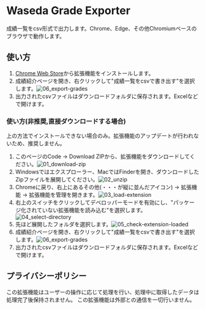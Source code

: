 # Waseda Grade Exporter
成績一覧をcsv形式で出力します。Chrome、Edge、その他Chromiumベースのブラウザで動作します。

## 使い方
1. [Chrome Web Store](https://chromewebstore.google.com/detail/waseda-grade-exporter/jaghbcijaekpblpfedeekkodgheiagjl)から拡張機能をインストールします。
2. 成績紹介ページを開き、右クリックして"成績一覧をcsvで書き出す"を選択します。![06_export-grades](https://github.com/user-attachments/assets/dcaf73bd-468a-4545-b717-650858cfb5bd)
3. 出力されたcsvファイルはダウンロードフォルダに保存されます。Excelなどで開けます。

### 使い方(非推奨,直接ダウンロードする場合)
上の方法でインストールできない場合のみ。拡張機能のアップデートが行われないため、推奨しません。
1. このページのCode -> Download ZIPから、拡張機能をダウンロードしてください。![01_download-zip](https://github.com/user-attachments/assets/551dc0dd-f85f-4557-a603-0cd3c55c425c)
2. Windowsではエクスプローラー、MacではFinderを開き、ダウンロードしたZipファイルを展開してください。![02_unzip](https://github.com/user-attachments/assets/06a5e17a-4622-493d-b873-bcc4288b760a)
3. Chromeに戻り、右上にあるその他(・・・が縦に並んだアイコン) -> 拡張機能 -> 拡張機能を管理を開きます。![03_load-extension](https://github.com/user-attachments/assets/06b86f86-be3b-460f-aed5-cc5fb7ba0a56)
4. 右上のスイッチをクリックしてデベロッパーモードを有効にし、"パッケージ化されていない拡張機能を読み込む"を選択します。![04_select-directory](https://github.com/user-attachments/assets/6b290337-cf9d-414b-894a-e125ba4ab3bc)
5. 先ほど展開したフォルダを選択します。![05_check-extension-loaded](https://github.com/user-attachments/assets/7acfcde7-1c0f-4510-a6fa-a12890e6b6d6)
6. 成績紹介ページを開き、右クリックして"成績一覧をcsvで書き出す"を選択します。![06_export-grades](https://github.com/user-attachments/assets/dcaf73bd-468a-4545-b717-650858cfb5bd)
7. 出力されたcsvファイルはダウンロードフォルダに保存されます。Excelなどで開けます。

## プライバシーポリシー
この拡張機能はユーザーの操作に応じて処理を行い、処理中に取得したデータは処理完了後保持されません。
この拡張機能は外部との通信を一切行いません。
